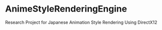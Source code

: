 # AnimeStyleRenderingEngine
Research Project for Japanese Animation Style Rendering Using DirectX12
